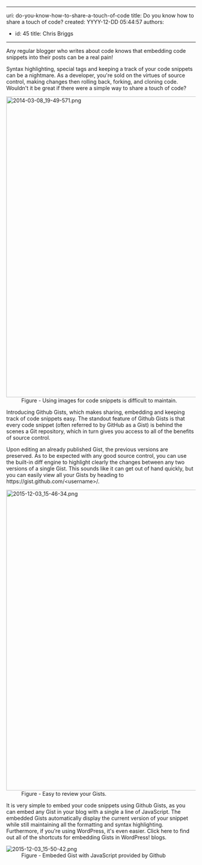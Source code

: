 

---
uri: do-you-know-how-to-share-a-touch-of-code
title: Do you know how to share a touch of code?
created: YYYY-12-DD 05:44:57
authors:
  - id: 45
    title: Chris Briggs
---




<span class='intro'> <p>​Any regular blogger who writes about code knows that embedding code snippets into their posts can be a real pain!&#160;​<br></p><div>Syntax highlighting, special tags and keeping a track of your code snippets can be a nightmare. As a developer, you're sold on the virtues of source control, making changes then rolling back, forking, and cloning code. Wouldn't it be great if there were a simple way to share a touch of code?</div> </span>

<dl class="badImage"><dt> <img src="/SiteAssets/do-you-know-how-to-share-a-touch-of-code/2014-03-08_19-49-571.png" alt="2014-03-08_19-49-571.png" style="width&#58;800px;" /> </dt><dd> Figure -&#160;Using images for code snippets is difficult to maintain. </dd></dl><p class="ssw15-rteElement-P">Introducing Github Gists, which makes sharing, embedding and keeping track of code snippets easy. The standout feature of Github Gists is that every code snippet (often referred to by GitHub as a Gist) is behind the scenes a Git repository, which in turn gives you access to all of the benefits of source control.</p><p class="ssw15-rteElement-P">Upon editing an already published Gist, the previous versions are preserved. As to be expected with any good source control, you can use the built-in diff engine to highlight clearly the changes between any two versions of a single Gist. This sounds like it can get out of hand quickly, but you can easily view all your Gists by heading to https&#58;//gist.github.com/&lt;username&gt;/.&#160;</p><dl class="goodImage"><dt> <img src="/SiteAssets/do-you-know-how-to-share-a-touch-of-code/2015-12-03_15-46-34.png" alt="2015-12-03_15-46-34.png" style="width&#58;800px;" /> </dt><dd>Figure - Easy to review your Gists. </dd></dl><p>It is very simple to embed your code snippets using Github Gists, as you can embed any Gist in your blog with a single a line of JavaScript. The embedded Gists automatically display the current version of your snippet while still maintaining all the formatting and syntax highlighting. Furthermore, if you're using WordPress, it's even easier. Click here to find out all of the shortcuts for embedding Gists in WordPress! blogs.&#160;</p><dl class="goodImage"><dt> <img src="/SiteAssets/do-you-know-how-to-share-a-touch-of-code/2015-12-03_15-50-42.png" alt="2015-12-03_15-50-42.png" /> </dt><dd> Figure - Embeded&#160;Gist with JavaScript provided by Github <br></dd></dl> <br>


